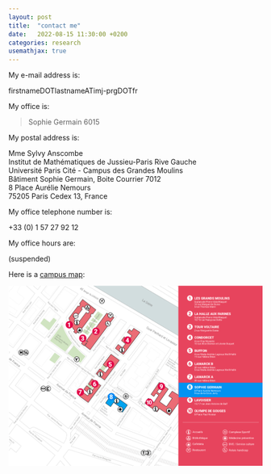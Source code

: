 ```yaml
---
layout: post
title:  "contact me"
date:   2022-08-15 11:30:00 +0200
categories: research
usemathjax: true
---
```


My e-mail address is:

>
firstnameDOTlastnameATimj-prgDOTfr

My office is:

> Sophie Germain 6015 

My postal address is:

>
Mme Sylvy Anscombe<br>
Institut de Mathématiques de Jussieu-Paris Rive Gauche<br>
Université Paris Cité - Campus des Grandes Moulins<br>
Bâtiment Sophie Germain, Boite Courrier 7012<br>
8 Place Aurélie Nemours<br>
75205 Paris Cedex 13, France

My office telephone number is:

>
+33 (0) 1 57 27 92 12

My office hours are:

>
(suspended)

Here is a [campus map][campus map]:

<a href="https://u-paris.fr/nos-sites-et-campus/"><img src="/plan_campus.png"></a>

[campus map]: /plan_campus.png

